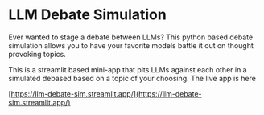 # LLM Debate Simulation
Ever wanted to stage a debate between LLMs? This python based debate simulation allows you to have your favorite models battle it out on thought provoking topics.

This is a streamlit based mini-app that pits LLMs against each other in a simulated debased based on a topic of your choosing. The live app is here 

[https://llm-debate-sim.streamlit.app/](https://llm-debate-sim.streamlit.app/)

